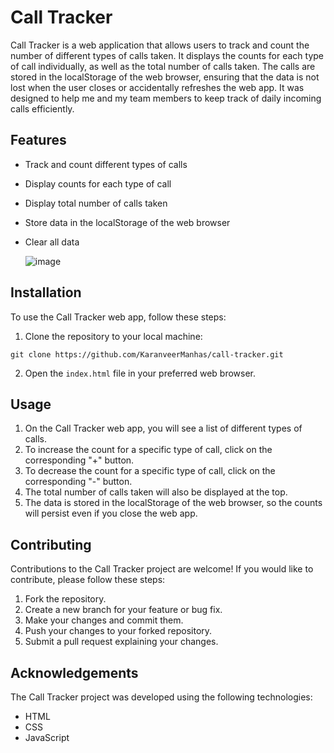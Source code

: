 # Call Tracker

Call Tracker is a web application that allows users to track and count the number of different types of calls taken. It displays the counts for each type of call individually, as well as the total number of calls taken. The calls are stored in the localStorage of the web browser, ensuring that the data is not lost when the user closes or accidentally refreshes the web app. It was designed to help me and my team members to keep track of daily incoming calls efficiently.

## Features

- Track and count different types of calls
- Display counts for each type of call
- Display total number of calls taken
- Store data in the localStorage of the web browser
- Clear all data

  ![image](https://github.com/KaranveerManhas/call-tracker/assets/82330083/66d74193-6d2d-427e-b4eb-164f13e33e8d)


## Installation

To use the Call Tracker web app, follow these steps:

1. Clone the repository to your local machine:
```
git clone https://github.com/KaranveerManhas/call-tracker.git
```

2. Open the `index.html` file in your preferred web browser.

## Usage

1. On the Call Tracker web app, you will see a list of different types of calls.
2. To increase the count for a specific type of call, click on the corresponding "+" button.
3. To decrease the count for a specific type of call, click on the corresponding "-" button.
4. The total number of calls taken will also be displayed at the top.
5. The data is stored in the localStorage of the web browser, so the counts will persist even if you close the web app.

## Contributing

Contributions to the Call Tracker project are welcome! If you would like to contribute, please follow these steps:

1. Fork the repository.
2. Create a new branch for your feature or bug fix.
3. Make your changes and commit them.
4. Push your changes to your forked repository.
5. Submit a pull request explaining your changes.



## Acknowledgements

The Call Tracker project was developed using the following technologies:

- HTML
- CSS
- JavaScript
